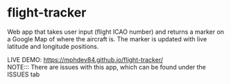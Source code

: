 # flight-tracker
Web app that takes user input (flight ICAO number) and returns a marker on a Google Map of where the aircraft is. The marker is updated with live latitude and longitude positions. 

LIVE DEMO: https://mphdev84.github.io/flight-tracker/ <br>
NOTE::: There are issues with this app, which can be found under the ISSUES tab

